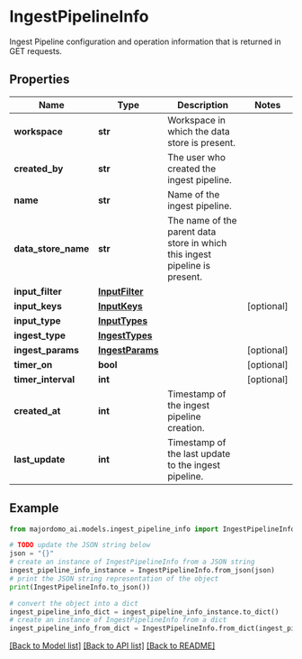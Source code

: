 # IngestPipelineInfo

Ingest Pipeline configuration and operation information that is returned in GET requests.

## Properties

Name | Type | Description | Notes
------------ | ------------- | ------------- | -------------
**workspace** | **str** | Workspace in which the data store is present. | 
**created_by** | **str** | The user who created the ingest pipeline. | 
**name** | **str** | Name of the ingest pipeline. | 
**data_store_name** | **str** | The name of the parent data store in which this ingest pipeline is present. | 
**input_filter** | [**InputFilter**](InputFilter.md) |  | 
**input_keys** | [**InputKeys**](InputKeys.md) |  | [optional] 
**input_type** | [**InputTypes**](InputTypes.md) |  | 
**ingest_type** | [**IngestTypes**](IngestTypes.md) |  | 
**ingest_params** | [**IngestParams**](IngestParams.md) |  | [optional] 
**timer_on** | **bool** |  | [optional] 
**timer_interval** | **int** |  | [optional] 
**created_at** | **int** | Timestamp of the ingest pipeline creation. | 
**last_update** | **int** | Timestamp of the last update to the ingest pipeline. | 

## Example

```python
from majordomo_ai.models.ingest_pipeline_info import IngestPipelineInfo

# TODO update the JSON string below
json = "{}"
# create an instance of IngestPipelineInfo from a JSON string
ingest_pipeline_info_instance = IngestPipelineInfo.from_json(json)
# print the JSON string representation of the object
print(IngestPipelineInfo.to_json())

# convert the object into a dict
ingest_pipeline_info_dict = ingest_pipeline_info_instance.to_dict()
# create an instance of IngestPipelineInfo from a dict
ingest_pipeline_info_from_dict = IngestPipelineInfo.from_dict(ingest_pipeline_info_dict)
```
[[Back to Model list]](../README.md#documentation-for-models) [[Back to API list]](../README.md#documentation-for-api-endpoints) [[Back to README]](../README.md)



